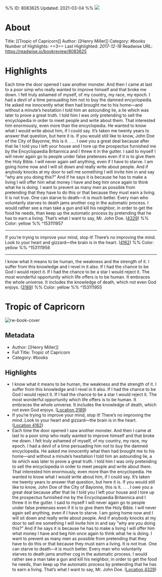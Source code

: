 %%
ID: 8083625
Updated: 2021-03-04
%%
![](https://images-na.ssl-images-amazon.com/images/I/41Af953RE8L._SL500_.jpg)

# About
Title: [[Tropic of Capricorn]]
Author: [[Henry Miller]]
Category: #books
Number of Highlights: ==3==
Last Highlighted: *2017-12-18*
Readwise URL: https://readwise.io/bookreview/8083625

# Highlights 
Each time the door opened I saw another monster. And then I came at last to a poor simp who really wanted to improve himself and that broke me down. I felt truly ashamed of myself, of my country, my race, my epoch. I had a devil of a time persuading him not to buy the damned encyclopedia. He asked me innocently what then had brought me to his home—and without a minute’s hesitation I told him an astounding lie, a lie which was later to prove a great truth. I told him I was only pretending to sell the encyclopedia in order to meet people and write about them. That interested him enormously, even more than the encyclopedia. He wanted to know what I would write about him, if I could say. It’s taken me twenty years to answer that question, but here it is. If you would still like to know, John Doe of the City of Bayonne, this is it. . . . I owe you a great deal because after that lie I told you I left your house and I tore up the prospectus furnished me by the Encyclopaedia Britannica and I threw it in the gutter. I said to myself I will never again go to people under false pretenses even if it is to give them the Holy Bible. I will never again sell anything, even if I have to starve. I am going home now and I will sit down and really write about people. And if anybody knocks at my door to sell me something I will invite him in and say “why are you doing this?” And if he says it is because he has to make a living I will offer him what money I have and beg him once again to think what he is doing. I want to prevent as many men as possible from pretending that they have to do this or that because they must earn a living. It is not true. One can starve to death—it is much better. Every man who voluntarily starves to death jams another cog in the automatic process. I would rather see a man take a gun and kill his neighbor, in order to get the food he needs, than keep up the automatic process by pretending that he has to earn a living. That’s what I want to say, Mr. John Doe. ([4329](https://readwise.io/to_kindle?action=open&asin=B008RZKDHU&location=4329)) %% Color: yellow %% ^153111957

---

If you’re trying to improve your mind, stop it! There’s no improving the mind. Look to your heart and gizzard—the brain is in the heart. ([4162](https://readwise.io/to_kindle?action=open&asin=B008RZKDHU&location=4162)) %% Color: yellow %% ^153111956

---

I know what it means to be human, the weakness and the strength of it. I suffer from this knowledge and I revel in it also. If I had the chance to be God I would reject it. If I had the chance to be a star I would reject it. The most wonderful opportunity which life offers is to be human. It embraces the whole universe. It includes the knowledge of death, which not even God enjoys. ([3189](https://readwise.io/to_kindle?action=open&asin=B008RZKDHU&location=3189)) %% Color: yellow %% ^153111955

# Tropic of Capricorn

![rw-book-cover](https://images-na.ssl-images-amazon.com/images/I/41Af953RE8L._SL200_.jpg)

## Metadata
- Author: [[Henry Miller]]
- Full Title: Tropic of Capricorn
- Category: #books

## Highlights
- I know what it means to be human, the weakness and the strength of it. I suffer from this knowledge and I revel in it also. If I had the chance to be God I would reject it. If I had the chance to be a star I would reject it. The most wonderful opportunity which life offers is to be human. It embraces the whole universe. It includes the knowledge of death, which not even God enjoys. ([Location 3189](https://readwise.io/to_kindle?action=open&asin=B008RZKDHU&location=3189))
- If you’re trying to improve your mind, stop it! There’s no improving the mind. Look to your heart and gizzard—the brain is in the heart. ([Location 4162](https://readwise.io/to_kindle?action=open&asin=B008RZKDHU&location=4162))
- Each time the door opened I saw another monster. And then I came at last to a poor simp who really wanted to improve himself and that broke me down. I felt truly ashamed of myself, of my country, my race, my epoch. I had a devil of a time persuading him not to buy the damned encyclopedia. He asked me innocently what then had brought me to his home—and without a minute’s hesitation I told him an astounding lie, a lie which was later to prove a great truth. I told him I was only pretending to sell the encyclopedia in order to meet people and write about them. That interested him enormously, even more than the encyclopedia. He wanted to know what I would write about him, if I could say. It’s taken me twenty years to answer that question, but here it is. If you would still like to know, John Doe of the City of Bayonne, this is it. . . . I owe you a great deal because after that lie I told you I left your house and I tore up the prospectus furnished me by the Encyclopaedia Britannica and I threw it in the gutter. I said to myself I will never again go to people under false pretenses even if it is to give them the Holy Bible. I will never again sell anything, even if I have to starve. I am going home now and I will sit down and really write about people. And if anybody knocks at my door to sell me something I will invite him in and say “why are you doing this?” And if he says it is because he has to make a living I will offer him what money I have and beg him once again to think what he is doing. I want to prevent as many men as possible from pretending that they have to do this or that because they must earn a living. It is not true. One can starve to death—it is much better. Every man who voluntarily starves to death jams another cog in the automatic process. I would rather see a man take a gun and kill his neighbor, in order to get the food he needs, than keep up the automatic process by pretending that he has to earn a living. That’s what I want to say, Mr. John Doe. ([Location 4329](https://readwise.io/to_kindle?action=open&asin=B008RZKDHU&location=4329))
